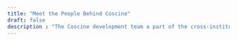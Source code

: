 ```yaml
---
title: "Meet the People Behind Coscine"
draft: false
description : "The Coscine development team a part of the cross-institutional RDM team from RWTH Aachen University."
---
```


